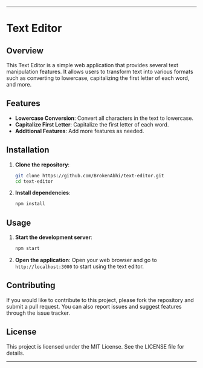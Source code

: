 
---

# Text Editor

## Overview

This Text Editor is a simple web application that provides several text manipulation features. It allows users to transform text into various formats such as converting to lowercase, capitalizing the first letter of each word, and more.

## Features

- **Lowercase Conversion**: Convert all characters in the text to lowercase.
- **Capitalize First Letter**: Capitalize the first letter of each word.
- **Additional Features**: Add more features as needed.

## Installation

1. **Clone the repository**:
   ```sh
   git clone https://github.com/BrokenAbhi/text-editor.git
   cd text-editor
   ```

2. **Install dependencies**:
   ```sh
   npm install
   ```

## Usage

1. **Start the development server**:
   ```sh
   npm start
   ```

2. **Open the application**:
   Open your web browser and go to `http://localhost:3000` to start using the text editor.

## Contributing

If you would like to contribute to this project, please fork the repository and submit a pull request. You can also report issues and suggest features through the issue tracker.

## License

This project is licensed under the MIT License. See the LICENSE file for details.


---

